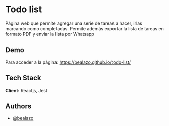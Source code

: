 
# Todo  list

Página web que permite agregar una serie de tareas a hacer, irlas marcando como completadas.
Permite además exportar la lista de tareas en formato PDF y enviar la lista por Whatsapp

## Demo

Para acceder a la página: https://bealazo.github.io/todo-list/

## Tech Stack

**Client:** Reactjs, Jest

## Authors

- [@bealazo](https://github.com/bealazo)


